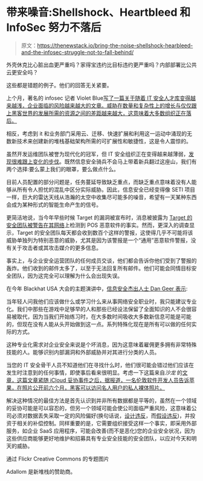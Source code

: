# 带来噪音:Shellshock、Heartbleed 和 InfoSec 努力不落后

> 原文：<https://thenewstack.io/bring-the-noise-shellshock-hearbleed-and-the-infosec-struggle-not-to-fall-behind/>

外壳休克比心脏出血更严重吗？家得宝违约比目标违约更严重吗？内部部署比公共云更安全吗？

这些都是错题的例子。他们的回答无关紧要。

上个月，著名的 infosec 记者 Violet Blue[写了一篇关于随着 IT 安全人才库变得越来越浅，企业面临的风险越来越大的文章。威胁在数量和复杂性上的增长与仅仅跟上黑客世界的发展所需的资源之间的差距越来越大，这意味着大多数组织正在落后。](https://www.zdnet.com/cybersecuritys-hiring-crisis-a-troubling-trajectory-7000032923/)

相反，考虑到 it 和业务部门采用云、迁移、快速扩展和利用这一运动中涌现的无数新技术来创建新的堆栈基础架构所需的可扩展性和敏捷性，这是令人震惊的。

虽然开发运维团队被誉为现代化的冠军，但 IT 安全组织正在变得越来越薄弱，[发现很难跟上变化的步伐](http://www.networkworld.com/article/2687381/cisco-subnet/more-data-on-the-cybersecurity-skills-shortage.html)。既然信息安全骑兵不会马上带着新兵翻过这座山，我们有两个选择:要么蒙上我们的眼罩，要么做点什么。

目前人员配置的部分问题是，任务蔓延导致缺乏重点，而缺乏重点意味着没有人能够从所有令人担忧的混乱中区分实际威胁。因此，信息安全已经变得像 SETI 项目一样，巨大的雷达天线从浩瀚的太空中收集尽可能多的噪音，希望有一天某种东西会成为某种形式的智能生命产生的信号。

更简洁地说，当今年早些时候 Target 的漏洞被宣布时，消息被披露为 [Target 的安全团队被警告在其网络](http://www.businessweek.com/articles/2014-03-13/target-missed-alarms-in-epic-hack-of-credit-card-data)上检测到 POS 恶意软件的事实。然而，更深入的调查显示，Target 的安全团队每天都会收到数百个这样的警报，这使得几乎不可能将该威胁单独列为特别恶意的威胁，尤其是因为该警报是一个“通用”恶意软件警报，没有关于攻击者或其攻击媒介的更多信息。

事实上，与企业安全运营团队的任何成员交谈，他们都会告诉你他们受到了警报的轰炸。他们收到的邮件太多了，以至于无法回复所有邮件。他们可能会同情目标安全团队，因为这完全可以理解为什么会出现失误。

在今年 Blackhat USA 大会的主题演讲中，[信息安全杰出人士 Dan Geer 表示](https://www.youtube.com/watch?v=nT-TGvYOBpI):

当年轻人问我他们应该做什么或学习什么来从事网络安全职业时，我只能建议专业化。我们中那些在游戏中足够早的人和那些已经设法保留了全面知识的人不会很容易被取代，因为当我们开始练习时，在大多数时间吸收大多数新信息可能是可能的，但现在没有人能从头开始做到这一点。系列特殊化现在是所有可以做的任何实际的方式。

这种专业化需求对企业安全来说是个坏消息，因为这意味着雇佣更多拥有非常特殊技能的人。能够识别内部漏洞和外部威胁并对其进行分类的人员。

当您的 IT 安全骨干人员不知道他们在寻找什么时，他们很可能会错过他们应该在发生时注意到的任何事情，即使事后看来很明显。考虑一下这篇来自*沙龙* 的[文章，这篇文章紧随 iCloud 妥协事件之后，据报道，一名伦敦软件开发人员告诉苹果，在照片公开前六个月，黑客可以访问名人用户的私人裸体照片。](http://www.salon.com/2014/09/24/report_apple_was_told_of_holes_in_icloud_security_six_months_ago/)

解决这种情况的最佳方法是首先认识到并非所有数据都是平等的，虽然在一个领域的妥协可能是可以容忍的，但另一个领域可能会使公司面临严重风险，这意味着公司必须对数据丢失采取一定的风险偏好(换句话说，[设计违反](https://gigaom.com/2014/09/20/accidents-happen-thats-why-the-cloud-needs-a-crumple-zone/)，而[假设违反](http://www.darkreading.com/perimeter/how-saas-adoption-is-changing-cloud-security-/a/d-id/1316015))，并投资于相关的补偿控制。同样重要的是，它需要组织接受这样一个事实，即采用外部服务，如企业 SaaS 应用程序，可能会改善(而不是恶化)您的企业安全状况，因为这些供应商能够更好地维护和招募具有专业安全技能的安全团队，以应对今天和明天的威胁。

通过 Flickr Creative Commons 的专题图片

Adallom 是新堆栈的赞助商。

<svg xmlns:xlink="http://www.w3.org/1999/xlink" viewBox="0 0 68 31" version="1.1"><title>Group</title> <desc>Created with Sketch.</desc></svg>